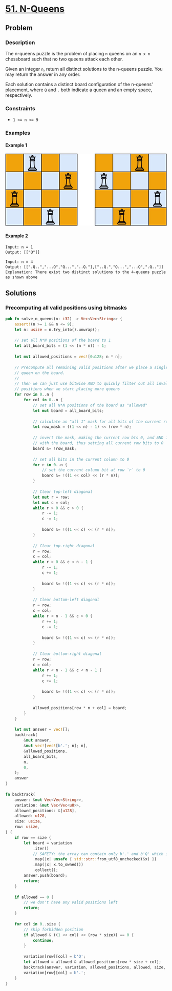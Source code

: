 # [51. N-Queens](https://leetcode.com/problems/n-queens/)

## Problem

### Description

The n-queens puzzle is the problem of placing `n` queens on an `n x n`
chessboard such that no two queens attack each other.

Given an integer `n`, return all distinct solutions to the n-queens puzzle. You
may return the answer in any order.

Each solution contains a distinct board configuration of the n-queens'
placement, where `Q` and `.` both indicate a queen and an empty space,
respectively.

### Constraints

* `1 <= n <= 9`

### Examples

#### Example 1

![image](resources/51/ex1.jpg)

#### Example 2

```text
Input: n = 1
Output: [["Q"]]
```

```text
Input: n = 4
Output: [[".Q..","...Q","Q...","..Q."],["..Q.","Q...","...Q",".Q.."]]
Explanation: There exist two distinct solutions to the 4-queens puzzle as shown above
```

## Solutions

### Precomputing all valid positions using bitmasks

```rust
pub fn solve_n_queens(n: i32) -> Vec<Vec<String>> {
    assert!(n >= 1 && n <= 9);
    let n: usize = n.try_into().unwrap();

    // set all N*N positions of the board to 1
    let all_board_bits = (1 << (n * n)) - 1;

    let mut allowed_positions = vec![0u128; n * n];

    // Precompute all remaining valid positions after we place a single
    // queen on the board.
    //
    // Then we can just use bitwise AND to quickly filter out all invalid
    // positions when we start placing more queens
    for row in 0..n {
        for col in 0..n {
            // set all N*N positions of the board as "allowed"
            let mut board = all_board_bits;

            // calculate an "all 1" mask for all bits of the current row
            let row_mask = ((1 << n) - 1) << (row * n);

            // invert the mask, making the current row bts 0, and AND it
            // with the board, thus setting all current row bits to 0
            board &= !row_mask;

            // set all bits in the current column to 0
            for r in 0..n {
                // set the current column bit at row `r` to 0
                board &= !((1 << col) << (r * n));
            }

            // Clear top-left diagonal
            let mut r = row;
            let mut c = col;
            while r > 0 && c > 0 {
                r -= 1;
                c -= 1;

                board &= !((1 << c) << (r * n));
            }

            // Clear top-right diagonal
            r = row;
            c = col;
            while r > 0 && c < n - 1 {
                r -= 1;
                c += 1;

                board &= !((1 << c) << (r * n));
            }

            // Clear bottom-left diagonal
            r = row;
            c = col;
            while r < n - 1 && c > 0 {
                r += 1;
                c -= 1;

                board &= !((1 << c) << (r * n));
            }

            // Clear bottom-right diagonal
            r = row;
            c = col;
            while r < n - 1 && c < n - 1 {
                r += 1;
                c += 1;

                board &= !((1 << c) << (r * n));
            }

            allowed_positions[row * n + col] = board;
        }
    }

    let mut answer = vec![];
    backtrack(
        &mut answer,
        &mut vec![vec![b'.'; n]; n],
        &allowed_positions,
        all_board_bits,
        n,
        0,
    );
    answer
}

fn backtrack(
    answer: &mut Vec<Vec<String>>,
    variation: &mut Vec<Vec<u8>>,
    allowed_positions: &[u128],
    allowed: u128,
    size: usize,
    row: usize,
) {
    if row == size {
        let board = variation
            .iter()
            // SAFETY: the array can contain only b'.' and b'Q' which is valid UTF-8
            .map(|x| unsafe { std::str::from_utf8_unchecked(&x) })
            .map(|x| x.to_owned())
            .collect();
        answer.push(board);
        return;
    }

    if allowed == 0 {
        // we don't have any valid positions left
        return;
    }

    for col in 0..size {
        // skip forbidden position
        if allowed & ((1 << col) << (row * size)) == 0 {
            continue;
        }

        variation[row][col] = b'Q';
        let allowed = allowed & allowed_positions[row * size + col];
        backtrack(answer, variation, allowed_positions, allowed, size, row + 1);
        variation[row][col] = b'.';
    }
}
```
